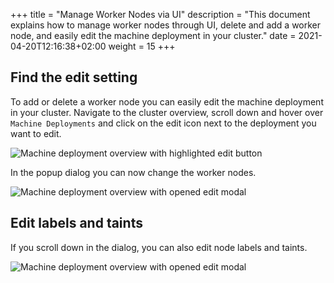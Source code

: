 +++
title = "Manage Worker Nodes via UI"
description = "This document explains how to manage worker nodes through UI, delete and add a worker node, and easily edit the machine deployment in your cluster."
date = 2021-04-20T12:16:38+02:00
weight = 15
+++


## Find the edit setting

To add or delete a worker node you can easily edit the machine deployment in your cluster. Navigate to the cluster overview, scroll down and hover over `Machine Deployments` and click on the edit icon next to the deployment you want to edit.

![Machine deployment overview with highlighted edit button](/img/kubermatic/v2.18/ui/md_edit.png?classes=shadow,border "Machine deployment overview with highlighted edit button")

In the popup dialog you can now change the worker nodes.

![Machine deployment overview with opened edit modal](/img/kubermatic/v2.18/ui/md_edit_dialog1.png?height=350px&classes=shadow,border "Machine deployment overview with opened edit modal")

## Edit labels and taints 

If you scroll down in the dialog, you can also edit node labels and taints.

![Machine deployment overview with opened edit modal](/img/kubermatic/v2.18/ui/md_edit_dialog2.png?height=350px&classes=shadow,border "Machine deployment overview with opened edit modal")

